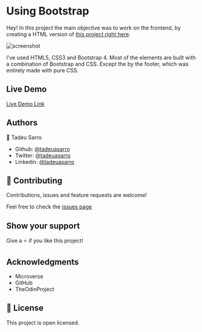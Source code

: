 # Using Bootstrap

Hey! In this project the main objective was to work on the frontend, by creating a HTML version of [this project right here]().

![screenshot]()

I've used HTML5, CSS3 and Bootstrap 4. Most of the elements are built with a combination of Bootstrap and CSS. Except the by the footer, which was entirely made with pure CSS.

## Live Demo

[Live Demo Link]()


## Authors

👤 Tadeu Sarro

- Github: [@tadeuasarro](https://github.com/tadeuasarro)
- Twitter: [@tadeuasarro](https://twitter.com/tadeuasarro)
- Linkedin: [@tadeuasarro](https://www.linkedin.com/in/tadeu-sarro-71481013a/)

## 🤝 Contributing

Contributions, issues and feature requests are welcome!

Feel free to check the [issues page](https://github.com/tadeuasarro/UsingBootstrap/issues)

## Show your support

Give a ⭐️ if you like this project!

## Acknowledgments

- Microverse
- GitHub
- TheOdinProject

## 📝 License

This project is open licensed.

